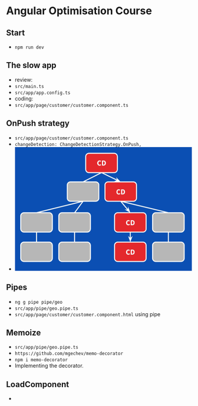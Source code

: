 # Angular Optimisation Course

## Start
- `npm run dev`

## The slow app
- review:
- `src/main.ts`
- `src/app/app.config.ts`
- coding:
- `src/app/page/customer/customer.component.ts`

## OnPush strategy
- `src/app/page/customer/customer.component.ts`
- `changeDetection: ChangeDetectionStrategy.OnPush,`
- ![strategy](src/assets/strategy.webp)

## Pipes
- `ng g pipe pipe/geo`
- `src/app/pipe/geo.pipe.ts`
- `src/app/page/customer/customer.component.html` using pipe

## Memoize
- `src/app/pipe/geo.pipe.ts`
- `https://github.com/mgechev/memo-decorator`
- `npm i memo-decorator`
- Implementing the decorator.

## LoadComponent
- 
